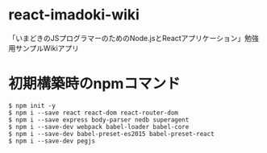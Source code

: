 # react-imadoki-wiki
「いまどきのJSプログラマーのためのNode.jsとReactアプリケーション」勉強用サンプルWikiアプリ

# 初期構築時のnpmコマンド
```
$ npm init -y
$ npm i --save react react-dom react-router-dom
$ npm i --save express body-parser nedb superagent
$ npm i --save-dev webpack babel-loader babel-core
$ npm i --save-dev babel-preset-es2015 babel-preset-react
$ npm i --save-dev pegjs
```